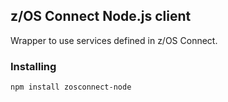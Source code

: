 ## z/OS Connect Node.js client

Wrapper to use services defined in z/OS Connect.

### Installing

```
npm install zosconnect-node
```
